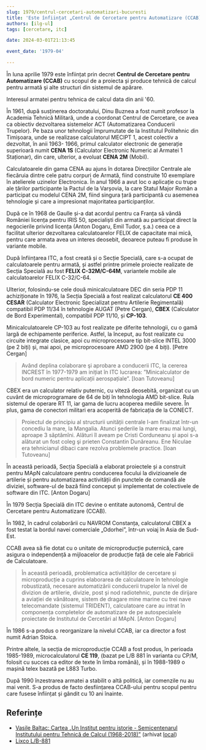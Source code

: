 ```yaml
---
slug: 1979/centrul-cercetari-automatizari-bucuresti
title: 'Este înființat „Centrul de Cercetare pentru Automatizare (CCAB)”'
authors: [ilg-ul]
tags: [cercetare, itc]

date: 2024-03-01T21:13:45

event_date: '1979-04'

---
```


În luna aprilie 1979 este înființat prin decret **Centrul de
Cercetare pentru Automatizare (CCAB)** cu scopul de a proiecta
și produce tehnică de calcul pentru armată şi alte structuri din
sistemul de apărare.

<!-- truncate -->

Interesul armatei pentru tehnica de calcul data din anii '60.

În 1961, după susținerea doctoratului, Dinu Buznea a fost numit profesor la
Academia Tehnică Militară, unde a coordonat Centrul de Cercetare,
ce avea ca obiectiv dezvoltarea sistemelor ACT (Automatizarea
Conducerii Trupelor). Pe baza unor tehnologii împrumutate de la Institutul
Politehnic din Timișoara, unde se realizase calculatorul MECIPT 1,
acest colectiv a dezvoltat, în anii 1963-
1966, primul calculator electronic de generație superioară numit **CENA 1S**
(Calculator Electronic Numeric al Armatei 1 Staționar), din care, ulterior, a
evoluat **CENA 2M** (Mobil).

Calculatoarele din gama CENA au ajuns în dotarea
Direcțiilor Centrale ale fiecăruia dintre cele patru corpuri de Armată, fiind
construite 10 exemplare în atelierele uzinelor Electronica. În anul 1966 a avut
loc o aplicație cu trupe ale țărilor participante la Pactul de la Varșovia, la care
Statul Major Român a participat cu modelul CENA 2M, fiind singura țară
participantă cu asemenea tehnologie și care a impresionat majoritatea
participanților.

După ce în 1968 de Gaulle și-a dat acordul pentru ca Franța să vândă României
licența pentru IRIS 50, specialiști din armată au participat direct la
negocierile privind licența (Anton Dogaru, Emil Tudor, ș.a.) ceea ce a facilitat
ulterior dezvoltarea calculatoarelor FELIX de capacitate
mai mică, pentru care armata avea un interes deosebit, deoarece puteau
fi produse în variante mobile.

După înființarea ITC, a fost creată și o Secție Specială, care s-a ocupat
de calculatoarele pentru armată, și astfel printre primele proiecte realizate
de Secția Specială au fost **FELIX C-32M/C-64M**,
variantele mobile ale calculatoarelor FELIX C-32/C-64.

Ulterior, folosindu-se cele două minicalculatoare DEC din seria
PDP 11 achiziționate în 1976, la Secția Specială
a fost realizat calculatorul **CE 400 CESAR** (Calculator Electronic Specializat
pentru Artilerie Regimentală) compatibil PDP 11/34 în
tehnologie AUGAT (Petre Cergan), **CBEX** (Calculator de Bord Experimental),
compatibil PDP 11/10, și **CP-103**.

Minicalculatoarele CP-103 au fost realizate pe diferite tehnologii, cu o
gamă largă de echipamente periferice. Astfel, la început, au fost realizate cu
circuite integrate clasice, apoi cu microprocesoare tip bit-slice INTEL 3000
(pe 2 biți) și, mai apoi, pe microprocesoare AMD 2900 (pe 4 biți). [Petre Cergan]

> Având deplina colaborare şi aprobare a conducerii ITC, la cererea
INCREST în 1977-1979 am inițiat în ITC lucrarea: ”Minicalculator de bord
numeric pentru aplicații aerospațiale”. [Ioan Tutoveanu]

CBEX era un calculator relativ puternic, cu viteză deosebită, organizat cu un
cuvânt de microprogramare de 64 de biți în tehnologia AMD bit-slice.
Rula sistemul de operare RT 11, iar gama
de lucru acoperea mediile severe. În plus, gama de conectori militari era
acoperită de fabricația de la CONECT.

> Proiectul de principiu al structurii unității centrale l-am finalizat într-un
concediu la mare, la Mangalia. Atunci șederile la mare erau mai lungi,
aproape 3 săptămîni. Alături îl aveam pe Cristi Corduneanu şi apoi s-a
alăturat un fost coleg şi prieten Constantin Dunăreanu. Ene Niculae era
tehnicianul dibaci care rezolva problemele practice. [Ioan Tutoveanu]

În această perioadă, Secția Specială a elaborat proiectele și a construit
pentru MApN calculatoare pentru conducerea focului la divizioanele de
artilerie și pentru automatizarea activității din punctele de comandă ale
diviziei, software-ul de bază fiind conceput și implementat de colectivele de
software din ITC. [Anton Dogaru]

În 1979 Secția Specială din ITC devine o entitate autonomă, Centrul de
Cercetare pentru Automatizare (CCAB).

În 1982, în cadrul colaborării cu NAVROM Constanța,
calculatorul CBEX a fost testat la bordul navei comerciale
„Odorhei”, într-un voiaj în Asia de Sud-Est.

CCAB avea să fie dotat cu o unitate de microproducție puternică,
care asigura o independență a mijloacelor de producție față de cele ale
Fabricii de Calculatoare.

> În această perioadă, problematica activităților de
cercetare și microproducție a cuprins elaborarea de calculatoare în
tehnologie robustizată, necesare automatizării conducerii trupelor la nivel de
divizion de artilerie, divizie, post și nod radiotehnic, puncte de dirijare a
aviației de vânătoare, sistem de dragare mine marine cu trei nave
telecomandate (sistemul TRIDENT), calculatoare care au intrat în
componența completelor de automatizare de pe autospecialele proiectate de
Institutul de Cercetări al MApN. [Anton Dogaru]

În 1986 s-a produs o reorganizare la nivelul CCAB, iar ca director a fost
numit Adrian Stoica.

Printre altele, la secția de microproducție CCAB a fost produs, în perioada 1985-1989,
microcalculatorul **CE 119**, (bazat pe L/B 881 în varianta cu CP/M,
folosit cu succes ca editor de texte în limba română),
și în 1988-1989 o mașină telex
bazată pe L883 Turbo.

După 1990 înzestrarea armatei a stabilit o altă politică, iar
comenzile nu au mai venit. S-a produs de facto desființarea CCAB-ului
pentru scopul pentru care fusese înființat și gândit cu 10 ani înainte.

## Referințe

- [Vasile Baltac: Cartea „Un Institut pentru istorie - Semicentenarul Institutului pentru Tehnică de Calcul (1968-2018)”](/amintiri/2018/vbaltac-carte-itc-50-ani/) (arhivat [local](https://cronica-it.github.io/arhiva/#2018))
- [Lixco L/B-881](/evenimente/1983/calculatorul-lixco-lb-881/)
